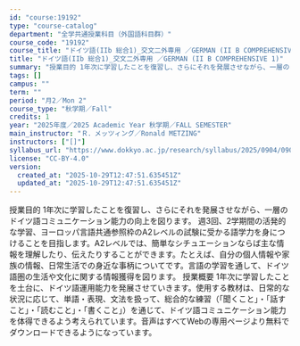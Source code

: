 ```yaml
---
id: "course:19192"
type: "course-catalog"
department: "全学共通授業科目（外国語科目群）"
course_code: "19192"
course_title: "ドイツ語(IIb 総合1)_交文二外専用 ／GERMAN (II B COMPREHENSIVE 1)"
title: "ドイツ語(IIb 総合1)_交文二外専用 ／GERMAN (II B COMPREHENSIVE 1)"
summary: "授業目的 1年次に学習したことを復習し、さらにそれを発展させながら、一層のドイツ語コミュニケーション能力の向上を図ります。 週3回、2学期間の活発的な学習、ヨーロッパ言語共通参照枠のA2レベルの試験に受かる語学力を身につけることを目指します…"
tags: []
campus: ""
term: ""
period: "月2／Mon 2"
course_type: "秋学期／Fall"
credits: 1
year: "2025年度／2025 Academic Year 秋学期／FALL SEMESTER"
main_instructor: "Ｒ．メッツィング／Ronald METZING"
instructors: ["[]"]
syllabus_url: "https://www.dokkyo.ac.jp/research/syllabus/2025/0904/0904_19192_ja_JP.html"
license: "CC-BY-4.0"
version:
  created_at: "2025-10-29T12:47:51.635451Z"
  updated_at: "2025-10-29T12:47:51.635451Z"
---
```

授業目的 1年次に学習したことを復習し、さらにそれを発展させながら、一層のドイツ語コミュニケーション能力の向上を図ります。 週3回、2学期間の活発的な学習、ヨーロッパ言語共通参照枠のA2レベルの試験に受かる語学力を身につけることを目指します。A2レベルでは、簡単なシチュエーションならば主な情報を理解したり、伝えたりすることができます。たとえば、自分の個人情報や家族の情報、日常生活での身近な事柄についてです。言語の学習を通して、ドイツ語圏の生活や文化に関する情報獲得を図ります。 授業概要 1年次に学習したことを土台に、ドイツ語運用能力を発展させていきます。使用する教材は、日常的な状況に応じて、単語・表現、文法を扱って、総合的な練習（「聞くこと」・「話すこと」・「読むこと」・「書くこと」）を通じて、ドイツ語コミュニケーション能力を体得できるよう考えられています。音声はすべてWebの専用ページより無料でダウンロードできるようになっています。
